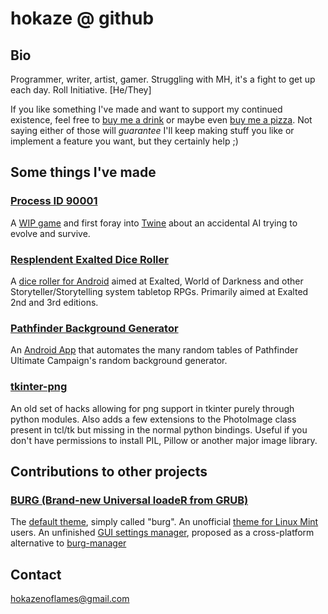 # hokaze @ github

## Bio
Programmer, writer, artist, gamer.
Struggling with MH, it's a fight to get up each day.
Roll Initiative. \[He/They\]

If you like something I've made and want to support my continued existence, feel free to [buy me a drink](https://www.paypal.me/hokaze/1) or maybe even [buy me a pizza](https://www.paypal.me/hokaze/5).
Not saying either of those will _guarantee_ I'll keep making stuff you like or implement a feature you want, but they certainly help ;)



## Some things I've made

### [Process ID 90001](https://github.com/hokaze/Process-ID-9001)
A [WIP game](https://hokaze.itch.io/process-id-9001) and first foray into [Twine](https://twinery.org/) about an accidental AI trying to evolve and survive.


### [Resplendent Exalted Dice Roller](https://github.com/hokaze/Resplendent-Exalted-Dice-Roller)
A [dice roller for Android](https://play.google.com/store/apps/details?id=com.hokaze.exaltedroller) aimed at Exalted, World of Darkness and other Storyteller/Storytelling system tabletop RPGs. Primarily aimed at Exalted 2nd and 3rd editions.


### [Pathfinder Background Generator](https://github.com/hokaze/Pathfinder-Background-Generator)
An [Android App](https://play.google.com/store/apps/details?id=com.hokaze.pathfinderbackgroundgenerator) that automates the many random tables of Pathfinder Ultimate Campaign's random background generator.


### [tkinter-png](https://github.com/hokaze/tkinter-png)
An old set of hacks allowing for png support in tkinter purely through python modules. Also adds a few extensions to the PhotoImage class present in tcl/tk but missing in the normal python bindings.
Useful if you don't have permissions to install PIL, Pillow or another major image library.



## Contributions to other projects

### [BURG (Brand-new Universal loadeR from GRUB)](https://code.google.com/archive/p/burg/)
The [default theme](https://storage.googleapis.com/google-code-archive-downloads/v2/code.google.com/burg/burg-theme-20100623.zip), simply called "burg".
An unofficial [theme for Linux Mint](https://www.gnome-look.org/p/1112432/) users.
An unfinished [GUI settings manager](https://github.com/hokaze/burg-manager-tk), proposed as a cross-platform alternative to [burg-manager](https://sourceforge.net/projects/burg-manager/)



## Contact
<hokazenoflames@gmail.com>
